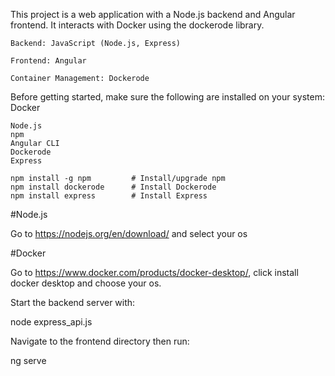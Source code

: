 This project is a web application with a Node.js backend and Angular frontend. It interacts with Docker using the dockerode library.

    Backend: JavaScript (Node.js, Express)

    Frontend: Angular

    Container Management: Dockerode

Before getting started, make sure the following are installed on your system:
Docker

    Node.js
    npm
    Angular CLI
    Dockerode
    Express

    npm install -g npm         # Install/upgrade npm 
    npm install dockerode      # Install Dockerode
    npm install express        # Install Express

#Node.js

Go to https://nodejs.org/en/download/ and select your os

#Docker

Go to https://www.docker.com/products/docker-desktop/, click install docker desktop and choose your os.

Start the backend server with:

node express_api.js

Navigate to the frontend directory then run:

ng serve

